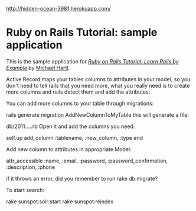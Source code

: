 http://hidden-ocean-3981.herokuapp.com/

# Ruby on Rails Tutorial: sample application

This is the sample application for
[*Ruby on Rails Tutorial: Learn Rails by Example*](http://railstutorial.org/)
by [Michael Hartl](http://michaelhartl.com/).

Active Record maps your tables columns to attributes in your model, so you don't need to tell rails that you need more, what you really need is to create more columns and rails detect them and add the attributes:

You can add more columns to your table through migrations:

rails generate migration AddNewColumnToMyTable
this will generate a file:

db/2011.....rb
Open it and add the columns you need:

self.up
  add_column :tablename, :new_column, :type
end

Add new column to attributes in appropriate Model:

  attr_accessible :name, :email, :password, :password_confirmation, :description, :phone

if it throws an error, did you remember to run rake db:migrate?


To start search:

rake sunspot:solr:start
rake sunspot:reindex